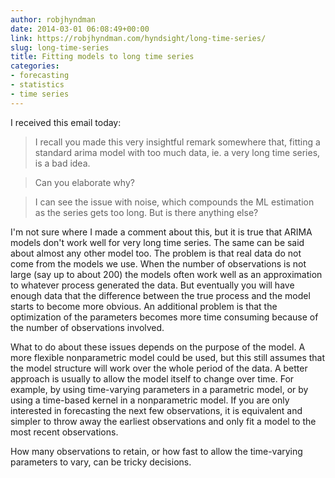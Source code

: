 ```yaml
---
author: robjhyndman
date: 2014-03-01 06:08:49+00:00
link: https://robjhyndman.com/hyndsight/long-time-series/
slug: long-time-series
title: Fitting models to long time series
categories:
- forecasting
- statistics
- time series
---
```


I received this email today:

>I recall you made this very insightful remark somewhere that, fitting a standard arima model with too much data, ie. a very long time series, is a bad idea. 

>Can you elaborate why? 

>I can see the issue with noise, which compounds the ML estimation as the series gets too long. But is there anything else?



I'm not sure where I made a comment about this, but it is true that ARIMA models don't work well for very long time series. The same can be said about almost any other model too. The problem is that real data do not come from the models we use. When the number of observations is not large (say up to about 200) the models often work well as an approximation to whatever process generated the data. But eventually you will have enough data that the difference between the true process and the model starts to become more obvious. An additional problem is that the optimization of the parameters becomes more time consuming because of the number of observations involved. 

What to do about these issues depends on the purpose of the model. A more flexible nonparametric model could be used, but this still assumes that the model structure will work over the whole period of the data. A better approach is usually to allow the model itself to change over time. For example, by using time-varying parameters in a parametric model, or by using a time-based kernel in a nonparametric model. If you are only interested in forecasting the next few observations, it is equivalent and simpler to throw away the earliest observations and only fit a model to the most recent observations. 

How many observations to retain, or how fast to allow the time-varying parameters to vary, can be tricky decisions.
